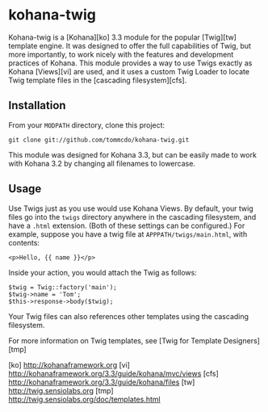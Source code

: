 kohana-twig
===========

Kohana-twig is a [Kohana][ko] 3.3 module for the popular [Twig][tw] template
engine.  It was designed to offer the full capabilities of Twig, but more
importantly, to work nicely with the features and development practices of
Kohana. This module provides a way to use Twigs exactly as Kohana [Views][vi]
are used, and it uses a custom Twig Loader to locate Twig template files in the
[cascading filesystem][cfs].

Installation
------------

From your `MODPATH` directory, clone this project:

	git clone git://github.com/tommcdo/kohana-twig.git

This module was designed for Kohana 3.3, but can be easily made to work with
Kohana 3.2 by changing all filenames to lowercase.

Usage
-----

Use Twigs just as you use would use Kohana Views. By default, your twig files
go into the `twigs` directory anywhere in the cascading filesystem, and have
a `.html` extension. (Both of these settings can be configured.) For example,
suppose you have a twig file at `APPPATH/twigs/main.html`, with contents:

	<p>Hello, {{ name }}</p>

Inside your action, you would attach the Twig as follows:

	$twig = Twig::factory('main');
	$twig->name = 'Tom';
	$this->response->body($twig);

Your Twig files can also references other templates using the cascading
filesystem.

For more information on Twig templates, see [Twig for Template Designers][tmp]

[ko] http://kohanaframework.org
[vi] http://kohanaframework.org/3.3/guide/kohana/mvc/views
[cfs] http://kohanaframework.org/3.3/guide/kohana/files
[tw] http://twig.sensiolabs.org
[tmp] http://twig.sensiolabs.org/doc/templates.html
